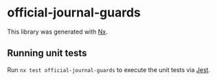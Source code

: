 # official-journal-guards

This library was generated with [Nx](https://nx.dev).

## Running unit tests

Run `nx test official-journal-guards` to execute the unit tests via [Jest](https://jestjs.io).
